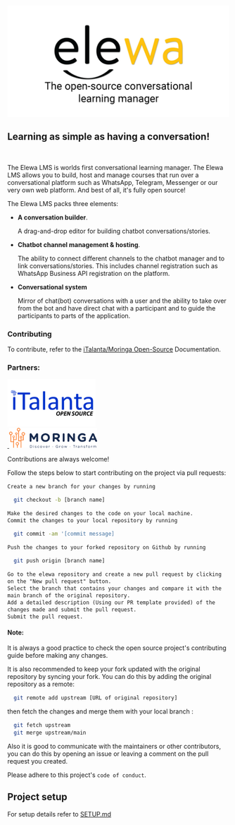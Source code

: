 <div align="center">
 <a href="https://elewa.education">
    <img src="docs/images/repo-banner.png"  alt="Logo" width="600">
  </a>
</div>

<!-- # The Elewa LMS -->

<div>

  <h2>Learning as simple as having a conversation!</h2>
  <br/>

  <p>
    The Elewa LMS is worlds first conversational learning manager. The Elewa LMS allows you to build, host and manage courses that run over a conversational platform such as WhatsApp, Telegram, Messenger or our very own web platform. And best of all, it's fully open source!
  </p>

  <p>
    The Elewa LMS packs three elements:
    
  - **A conversation builder**. 
  
    A drag-and-drop editor for building chatbot conversations/stories.

  - **Chatbot channel management & hosting**. 
  
    The ability to connect different channels to the chatbot manager and to link conversations/stories. This includes channel registration such as WhatsApp Business API registration on the platform.

  - **Conversational system**
  
    Mirror of chat(bot) conversations with a user and the ability to take over from the bot and have direct chat with a participant and to guide the participants to parts of the application.

  </p>

</div>

<h3><b>Contributing</b></h3>

To contribute, refer to the [iTalanta/Moringa Open-Source](https://github.com/italanta/open-source) Documentation.

<h3><b>Partners:</b></h3>

  <a href="https://italanta.net/for-devs">
    <img src="docs/images/italanta-logo.jpg"  alt="Logo" width="200">
  </a>
  
  <br/>
  
  <a href="https://moringaschool.com/">
    &nbsp;<img src="docs/images/moringa-logo.png" alt="Logo" width="200">
  </a>


Contributions are always welcome!

Follow the steps below to start contributing on the project via pull requests:

```
Create a new branch for your changes by running
```
```bash
  git checkout -b [branch name]
```
```
Make the desired changes to the code on your local machine.
Commit the changes to your local repository by running 
```
```bash
  git commit -am '[commit message]
```
```
Push the changes to your forked repository on Github by running
```
```bash
  git push origin [branch name]
```
```
Go to the elewa repository and create a new pull request by clicking on the "New pull request" button.
Select the branch that contains your changes and compare it with the main branch of the original repository.
Add a detailed description (Using our PR template provided) of the changes made and submit the pull request.
Submit the pull request.
```

#### Note:

It is always a good practice to check the open source project's contributing guide before making any changes.

It is also recommended to keep your fork updated with the original repository by syncing your fork. 
You can do this by adding the original repository as a remote: 

```bash
  git remote add upstream [URL of original repository]
```
then fetch the changes and merge them with your local branch : 

```bash
  git fetch upstream
  git merge upstream/main
```


Also it is good to communicate with the maintainers or other contributors, you can do this by opening an issue or leaving a comment on the pull request you created.

Please adhere to this project's `code of conduct`.

## Project setup

For setup details refer to [SETUP.md](SETUP.md)